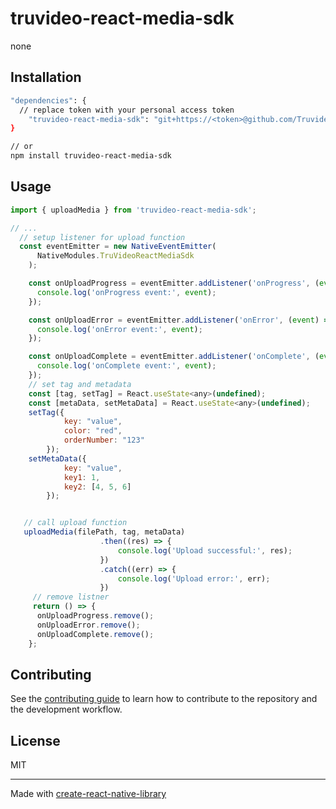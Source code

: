 # truvideo-react-media-sdk

none

## Installation

```sh
"dependencies": {
  // replace token with your personal access token
    "truvideo-react-media-sdk": "git+https://<token>@github.com/Truvideo/TruVideoReactMediaSdk.git#release-version-76"
}

// or
npm install truvideo-react-media-sdk
```

## Usage


```js
import { uploadMedia } from 'truvideo-react-media-sdk';

// ...
  // setup listener for upload function
  const eventEmitter = new NativeEventEmitter(
      NativeModules.TruVideoReactMediaSdk
    );

    const onUploadProgress = eventEmitter.addListener('onProgress', (event) => {
      console.log('onProgress event:', event);
    });

    const onUploadError = eventEmitter.addListener('onError', (event) => {
      console.log('onError event:', event);
    });

    const onUploadComplete = eventEmitter.addListener('onComplete', (event) => {
      console.log('onComplete event:', event);
    });
    // set tag and metadata
    const [tag, setTag] = React.useState<any>(undefined);
    const [metaData, setMetaData] = React.useState<any>(undefined);
    setTag({
            key: "value",
            color: "red",
            orderNumber: "123"
        });
    setMetaData({
            key: "value",
            key1: 1,
            key2: [4, 5, 6]
        });


   // call upload function
   uploadMedia(filePath, tag, metaData)
                    .then((res) => {
                        console.log('Upload successful:', res);
                    })
                    .catch((err) => {
                        console.log('Upload error:', err);
                    })
     // remove listner
     return () => {
      onUploadProgress.remove();
      onUploadError.remove();
      onUploadComplete.remove();
    };
```


## Contributing

See the [contributing guide](CONTRIBUTING.md) to learn how to contribute to the repository and the development workflow.

## License

MIT

---

Made with [create-react-native-library](https://github.com/callstack/react-native-builder-bob)
